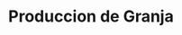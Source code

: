 ---
title: "Produccion de Granja"
url: /ciudad-autonoma-de-buenos-aires/produccion-de-granja/
shop: general
---